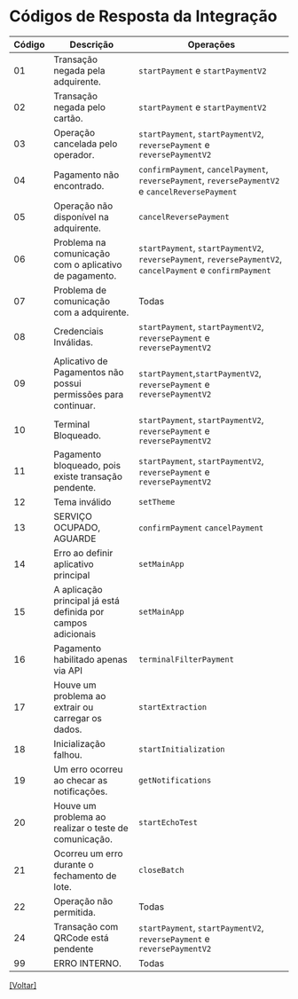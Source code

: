 # Códigos de Resposta da Integração

| Código | Descrição | Operações |
| --- | --- | --- |
| 01  | Transação negada pela adquirente. | `startPayment` e `startPaymentV2` |
| 02  | Transação negada pelo cartão. | `startPayment` e `startPaymentV2` |
| 03  | Operação cancelada pelo operador. | `startPayment`, `startPaymentV2`, `reversePayment` e `reversePaymentV2` |
| 04  | Pagamento não encontrado. | `confirmPayment`, `cancelPayment`, `reversePayment`, `reversePaymentV2` e `cancelReversePayment` |
| 05  | Operação não disponível na adquirente. | `cancelReversePayment` |
| 06  | Problema na comunicação com o aplicativo de pagamento. | `startPayment`, `startPaymentV2`, `reversePayment`, `reversePaymentV2`, `cancelPayment` e `confirmPayment` |
| 07  | Problema de comunicação com a adquirente. | Todas |
| 08  | Credenciais Inválidas. | `startPayment`, `startPaymentV2`, `reversePayment` e `reversePaymentV2` |
| 09  | Aplicativo de Pagamentos não possui permissões para continuar. | `startPayment`,`startPaymentV2`, `reversePayment` e `reversePaymentV2` |
| 10  | Terminal Bloqueado. | `startPayment`, `startPaymentV2`, `reversePayment` e `reversePaymentV2` |
| 11  | Pagamento bloqueado, pois existe transação pendente. | `startPayment`, `startPaymentV2`, `reversePayment` e `reversePaymentV2` |
| 12  | Tema inválido | `setTheme` |
| 13  | SERVIÇO OCUPADO, AGUARDE | `confirmPayment` `cancelPayment` |
| 14  | Erro ao definir aplicativo principal | `setMainApp` |
| 15  | A aplicação principal já está definida por campos adicionais | `setMainApp` |
| 16  | Pagamento habilitado apenas via API | `terminalFilterPayment` |
| 17  | Houve um problema ao extrair ou carregar os dados. | `startExtraction` |
| 18  | Inicialização falhou. | `startInitialization` |
| 19  | Um erro ocorreu ao checar as notificações. | `getNotifications` |
| 20  | Houve um problema ao realizar o teste de comunicação. | `startEchoTest` |
| 21  | Ocorreu um erro durante o fechamento de lote. | `closeBatch` |
| 22  | Operação não permitida. | Todas |
| 24  | Transação com QRCode está pendente | `startPayment`, `startPaymentV2`, `reversePayment` e `reversePaymentV2` |
| 99  | ERRO INTERNO. | Todas |


[[Voltar]](./README.md)
